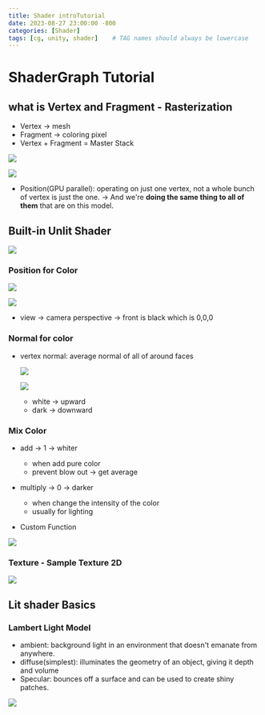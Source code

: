 ```yaml
---
title: Shader introTutorial
date: 2023-08-27 23:00:00 -800
categories: [Shader]
tags: [cg, unity, shader]    # TAG names should always be lowercase
---
```


# ShaderGraph Tutorial

## what is Vertex and Fragment - Rasterization

- Vertex -> mesh
- Fragment -> coloring pixel
- Vertex + Fragment = Master Stack

![](/assets/pic/234653.png)

![](/assets/pic/001543.png)

- Position(GPU parallel): operating on just one vertex, not a whole bunch of vertex is just the one. -> And we're **doing the same thing to all of them** that are on this model.

## Built-in Unlit Shader

![](/assets/pic/214913.png)

### Position for Color

![](/assets/pic/215620.png)

![](/assets/pic/220657.png)

- view -> camera perspective -> front is black which is 0,0,0

### Normal for color

- vertex normal:  average normal of all of around faces

  ![](/assets/pic/221358.png)

  ![](/assets/pic/222047.png)

  - white -> upward
  - dark -> downward

### Mix Color

- add -> 1 -> whiter 
  - when add pure color
  - prevent blow out -> get average

- multiply -> 0 -> darker
  -  when change the intensity of the color
  - usually for lighting
- Custom Function

![](/assets/pic/230017.png)

### Texture - Sample Texture 2D

![](/assets/pic/234619.png)

## Lit shader Basics

### Lambert Light Model

- ambient: background light in an environment that doesn't emanate from anywhere.
- diffuse(simplest):  illuminates the geometry of an object, giving it depth and volume
- Specular: bounces off a surface and can be used to create shiny patches.

![](/assets/pic/000322.png)
